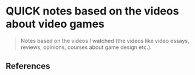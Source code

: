# QUICK notes based on the videos about video games

> Notes based on the videos I watched (the videos like video essays, reviews, opinions, courses about game design etc.).



## References

